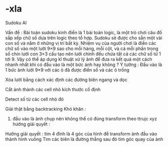 # -xla
Sudoku AI

Vấn đề :
Bài toán sudoku kinh điển là 1 bài toán logic,  là một trò chơi câu đố sắp xếp chữ số dựa trên logic theo tổ hợp. Sudoku sẽ được cho sẵn một vài con số và nằm ở những vị trí bất kỳ.  Nhiệm vụ của người chơi là điền các chữ số vào một lưới 9×9 sao cho mỗi hàng, mỗi cột, và cả mỗi phần trong số chín lưới con 3×3 cấu tạo nên lưới chính đều chứa tất cả các chữ số từ 1 tới 9.
Vậy có thể áp dụng kĩ thuật xử lý ảnh để đưa ra kết quả một cách nhanh nhất khi có đầu vào là một bức ảnh hay không ?
Ý tưởng :
Đầu vào là 1 bức ảnh lưới 9*9 với các ô đã được điền số và các ô trống
 
Xóa lưới bằng cách xác định các đường biên ngang và dọc 
 



Cắt ảnh thành các cell nhỏ kích thước cố định
 
Detect số từ các cell nhỏ đó
 

Giải thật bằng backtracking 
Khó khăn :
1.	đầu vào là ảnh chụp nên không thể có đúng transform theo ttrujc xyz
hướng giải quyết : 
	 
                                              
Hướng giải quyết :
tìm 4 đỉnh là 4 góc của hình để transform ảnh đầu vào thành hình vuông
Tìm các biên là đường thẳng sau đó tìm góc quay của ảnh 

